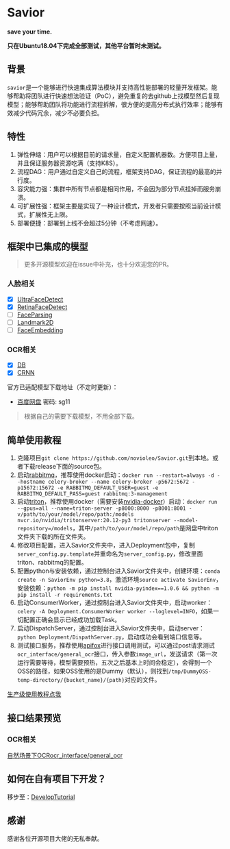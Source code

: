 # Savior

**save your time.**

**只在Ubuntu18.04下完成全部测试，其他平台暂时未测试。**



## 背景

`savior`是一个能够进行快速集成算法模块并支持高性能部署的轻量开发框架。能够帮助将团队进行快速想法验证（PoC），避免重复的去github上找模型然后复现模型；能够帮助团队将功能进行流程拆解，很方便的提高分布式执行效率；能够有效减少代码冗余，减少不必要负担。

## 特性

1. 弹性伸缩：用户可以根据目前的请求量，自定义配置机器数。方便项目上量，并且保证服务器资源吃满（支持K8S）。
2. 流程DAG：用户通过自定义自己的流程，框架支持DAG，保证流程的最高的并行度。
3. 容灾能力强：集群中所有节点都是相同作用，不会因为部分节点挂掉而服务崩溃。
4. 可扩展性强：框架主要是实现了一种设计模式，开发者只需要按照当前设计模式，扩展性无上限。
5. 部署便捷：部署到上线不会超过5分钟（不考虑网速）。

## 框架中已集成的模型

> 更多开源模型欢迎在issue中补充，也十分欢迎您的PR。

### 人脸相关

- [x] [UltraFaceDetect](https://github.com/Linzaer/Ultra-Light-Fast-Generic-Face-Detector-1MB)
- [x] [RetinaFaceDetect](https://github.com/deepinsight/insightface)
- [ ] [FaceParsing](https://github.com/zllrunning/face-parsing.PyTorch)
- [ ] [Landmark2D](https://github.com/deepinsight/insightface)
- [ ] [FaceEmbedding](https://github.com/ZhaoJ9014/face.evoLVe.PyTorch)

### OCR相关
- [x] [DB](https://github.com/WenmuZhou/PytorchOCR)
- [x] [CRNN](https://github.com/WenmuZhou/PytorchOCR)

官方已适配模型下载地址（不定时更新）：

- [百度网盘](https://pan.baidu.com/s/1DvSQMM76gGAltPLma6w1wQ)  密码: sg11

> 根据自己的需要下载模型，不用全部下载。

## 简单使用教程

1. 克隆项目`git clone https://github.com/novioleo/Savior.git`到本地。或者下载release下面的source包。
2. 启动[rabbitmq](https://hub.docker.com/_/rabbitmq)，推荐使用docker启动：`docker run --restart=always -d --hostname celery-broker --name celery-broker -p5672:5672 -p15672:15672 -e RABBITMQ_DEFAULT_USER=guest -e RABBITMQ_DEFAULT_PASS=guest rabbitmq:3-management`
3. 启动[triton](https://github.com/triton-inference-server/server)，推荐使用docker（需要安装[nvidia-docker](https://docs.nvidia.com/datacenter/cloud-native/container-toolkit/install-guide.html#docker)）启动：`docker run --gpus=all --name=triton-server -p8000:8000 -p8001:8001 -v/path/to/your/model/repo/path:/models nvcr.io/nvidia/tritonserver:20.12-py3 tritonserver --model-repository=/models`，其中`/path/to/your/model/repo/path`是网盘中triton文件夹下载的所在文件夹。
4. 修改项目配置，进入Savior文件夹中，进入Deployment包中，复制`server_config.py.template`并重命名为`server_config.py`，修改里面triton、rabbitmq的配置。
5. 配置python与安装依赖，通过控制台进入Savior文件夹中，创建环境：`conda create -n SaviorEnv python=3.8`，激活环境`source activate SaviorEnv`，安装依赖：`python -m pip install nvidia-pyindex==1.0.6 && python -m pip install -r requirements.txt`
6. 启动ConsumerWorker，通过控制台进入Savior文件夹中，启动worker：`celery -A Deployment.ConsumerWorker worker --loglevel=INFO`，如果一切配置正确会显示已经成功加载Task。
7. 启动DispatchServer，通过控制台进入Savior文件夹中，启动server：`python Deployment/DispathServer.py`，启动成功会看到端口信息等。
8. 测试接口服务，推荐使用[apifox](https://www.apifox.cn/)进行接口调用测试，可以通过post请求测试`ocr_interface/general_ocr`接口，传入参数`image_url`，发送请求（第一次运行需要等待，模型需要预热，五次之后基本上时间会稳定），会得到一个OSS的路径，如果OSS使用的是Dummy（默认），则找到`/tmp/DummyOSS-temp-directory/{bucket_name}/{path}`对应的文件。

[生产级使用教程点我](./Docs/AdvancedTutorial.md)

## 接口结果预览

### OCR相关

[自然场景下OCRocr_interface/general_ocr](./Docs/ResultImageGallery/general_ocr接口结果展示图.webp)

## 如何在自有项目下开发？

移步至：[DevelopTutorial](./Docs/DevelopTutorial.md)

## 感谢

感谢各位开源项目大佬的无私奉献。

